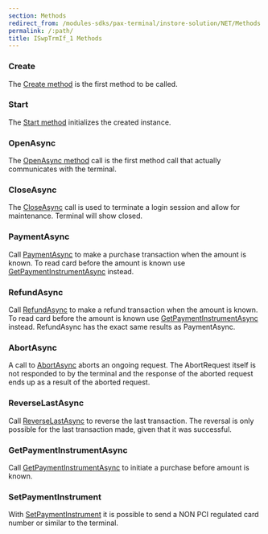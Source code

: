 ```yaml
---
section: Methods
redirect_from: /modules-sdks/pax-terminal/instore-solution/NET/Methods
permalink: /:path/
title: ISwpTrmIf_1 Methods
---
```

### Create

The [Create method][create-method] is the first method to be called.

### Start

The [Start method][start-method] initializes the created instance.

### OpenAsync

The [OpenAsync method][openasync] call is the first method call that actually communicates with the terminal.

### CloseAsync

The [CloseAsync][closeasync] call is used to terminate a login session and allow for maintenance. Terminal will show closed.

### PaymentAsync

Call [PaymentAsync][paymentasync] to make a purchase transaction when the amount is known. To read card before the amount is known use [GetPaymentInstrumentAsync][getpaymentinstrumentasync] instead.

### RefundAsync

Call [RefundAsync][refundasync] to make a refund transaction when the amount is known. To read card before the amount is known use [GetPaymentInstrumentAsync][getpaymentinstrumentasync] instead. RefundAsync has the exact same results as PaymentAsync.

### AbortAsync

A call to [AbortAsync][abortasync] aborts an ongoing request. The AbortRequest itself is not responded to by the terminal and the response of the aborted request ends up as a result of the aborted request.

### ReverseLastAsync

Call [ReverseLastAsync][reverselastasync] to reverse the last transaction. The reversal is only possible for the last transaction made, given that it was successful.

### GetPaymentInstrumentAsync

Call [GetPaymentInstrumentAsync][getpaymentinstrumentasync] to initiate a purchase before amount is known.

### SetPaymentInstrument

With [SetPaymentInstrument][setpaymentinstrument] it is possible to send a NON PCI regulated card number or similar to the terminal.

[create-method]: ./create
[start-method]: ./start
[openasync]: ./openasync
[paymentasync]: paymentasync
[getpaymentinstrumentasync]: ./getpaymentinstrumentasync
[abortasync]: ./abortasync
[refundasync]: ./refundasync
[closeasync]: ./closeasync
[setpaymentinstrument]: ./setpaymentinstrument
[reverselastasync]: ./reverselastasync
